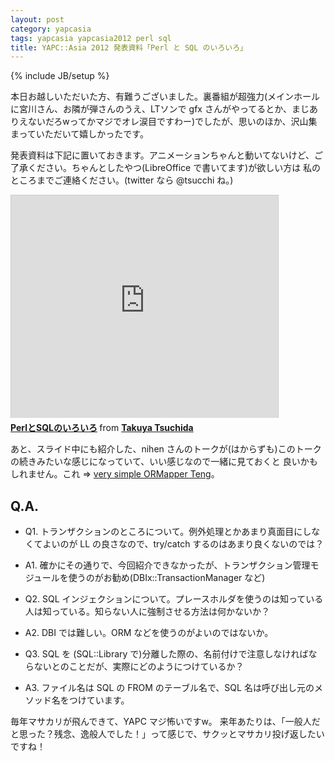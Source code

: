 ```yaml
---
layout: post
category: yapcasia
tags: yapcasia yapcasia2012 perl sql
title: YAPC::Asia 2012 発表資料「Perl と SQL のいろいろ」
---
```

{% include JB/setup %}

本日お越しいただいた方、有難うございました。裏番組が超強力(メインホールに宮川さん、お隣が弾さんのうえ、LTソンで gfx さんがやってるとか、まじありえないだろwってかマジでオレ涙目ですわー)でしたが、思いのほか、沢山集まっていただいて嬉しかったです。

発表資料は下記に置いておきます。アニメーションちゃんと動いてないけど、ご了承ください。ちゃんとしたやつ(LibreOffice で書いてます)が欲しい方は
私のところまでご連絡ください。(twitter なら @tsucchi ね。)

<iframe src="http://www.slideshare.net/slideshow/embed_code/14511986" width="427" height="356" frameborder="0" marginwidth="0" marginheight="0" scrolling="no" style="border:1px solid #CCC;border-width:1px 1px 0;margin-bottom:5px" allowfullscreen> </iframe> <div style="margin-bottom:5px"> <strong> <a href="http://www.slideshare.net/tsucchi/perlsql" title="PerlとSQLのいろいろ" target="_blank">PerlとSQLのいろいろ</a> </strong> from <strong><a href="http://www.slideshare.net/tsucchi" target="_blank">Takuya Tsuchida</a></strong></div>

あと、スライド中にも紹介した、nihen さんのトークが(はからずも)このトークの続きみたいな感じになっていて、いい感じなので一緒に見ておくと
良いかもしれません。これ => [very simple ORMapper Teng](http://yapcasia.org/2012/talk/show/3570fad2-d484-11e1-964b-37a36aeab6a4)。

## Q.A.
- Q1. トランザクションのところについて。例外処理とかあまり真面目にしなくてよいのが LL の良さなので、try/catch するのはあまり良くないのでは？
- A1. 確かにその通りで、今回紹介できなかったが、トランザクション管理モジュールを使うのがお勧め(DBIx::TransactionManager など)

- Q2. SQL インジェクションについて。プレースホルダを使うのは知っている人は知っている。知らない人に強制させる方法は何かないか？
- A2. DBI では難しい。ORM などを使うのがよいのではないか。

- Q3. SQL を (SQL::Library で)分離した際の、名前付けで注意しなければならないとのことだが、実際にどのようにつけているか？
- A3. ファイル名は SQL の FROM のテーブル名で、SQL 名は呼び出し元のメソッド名をつけています。

毎年マサカリが飛んできて、YAPC マジ怖いですw。
来年あたりは、「一般人だと思った？残念、逸般人でした！」って感じで、サクッとマサカリ投げ返したいですね！
